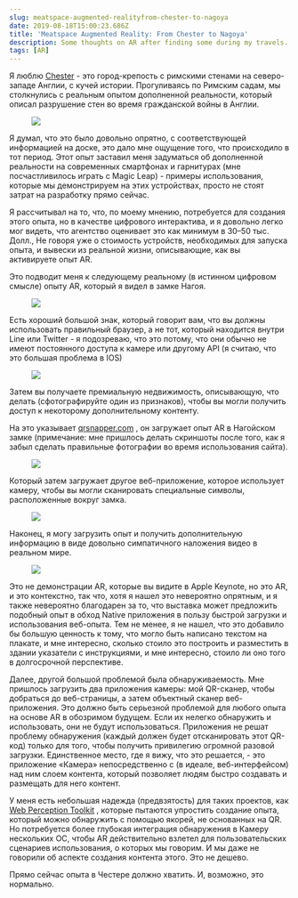 ```yaml
---
slug: meatspace-augmented-realityfrom-chester-to-nagoya
date: 2019-08-18T15:00:23.686Z
title: 'Meatspace Augmented Reality: From Chester to Nagoya'
description: Some thoughts on AR after finding some during my travels. TL;DR - cheaper content creation and better discovery tools are needed.
tags: [AR]
---
```


Я люблю [Chester](https://en.wikipedia.org/wiki/Chester) - это город-крепость с римскими стенами на северо-западе Англии, с кучей истории. Прогуливаясь по Римским садам, мы столкнулись с реальным опытом дополненной реальности, который описал разрушение стен во время гражданской войны в Англии.

<figure><img src="/images/2019-08-18-meatspace-augmented-realityfrom-chester-to-nagoya-0.jpeg"></figure>

Я думал, что это было довольно опрятно, с соответствующей информацией на доске, это дало мне ощущение того, что происходило в тот период. Этот опыт заставил меня задуматься об дополненной реальности на современных смартфонах и гарнитурах (мне посчастливилось играть с Magic Leap) - примеры использования, которые мы демонстрируем на этих устройствах, просто не стоят затрат на разработку прямо сейчас.

Я рассчитывал на то, что, по моему мнению, потребуется для создания этого опыта, но в качестве цифрового интерактива, и я довольно легко мог видеть, что агентство оценивает это как минимум в 30–50 тыс. Долл., Не говоря уже о стоимость устройств, необходимых для запуска опыта, и вывески из реальной жизни, описывающие, как вы активируете опыт AR.

Это подводит меня к следующему реальному (в истинном цифровом смысле) опыту AR, который я видел в замке Нагоя.

<figure><img src="/images/2019-08-18-meatspace-augmented-realityfrom-chester-to-nagoya-1.jpeg"></figure>

Есть хороший большой знак, который говорит вам, что вы должны использовать правильный браузер, а не тот, который находится внутри Line или Twitter - я подозреваю, что это потому, что они обычно не имеют постоянного доступа к камере или другому API (я считаю, что это большая проблема в IOS)

<figure><img src="/images/2019-08-18-meatspace-augmented-realityfrom-chester-to-nagoya-2.jpeg"></figure>

Затем вы получаете премиальную недвижимость, описывающую, что делать (сфотографируйте один из признаков), чтобы вы могли получить доступ к некоторому дополнительному контенту.

На это указывает [qrsnapper.com](https://qrsnapper.com) , он загружает опыт AR в Нагойском замке (примечание: мне пришлось делать скриншоты после того, как я забыл сделать правильные фотографии во время использования сайта).

<figure><img src="/images/2019-08-18-meatspace-augmented-realityfrom-chester-to-nagoya-5.jpeg"></figure>

Который затем загружает другое веб-приложение, которое использует камеру, чтобы вы могли сканировать специальные символы, расположенные вокруг замка.

<figure><img src="/images/2019-08-18-meatspace-augmented-realityfrom-chester-to-nagoya-3.jpeg"></figure>

Наконец, я могу загрузить опыт и получить дополнительную информацию в виде довольно симпатичного наложения видео в реальном мире.

<figure><img src="/images/2019-08-18-meatspace-augmented-realityfrom-chester-to-nagoya-4.jpeg"></figure>

Это не демонстрации AR, которые вы видите в Apple Keynote, но это AR, и это контекстно, так что, хотя я нашел это невероятно опрятным, и я также невероятно благодарен за то, что выставка может предложить подобный опыт в обход Native приложения в пользу быстрой загрузки и использования веб-опыта. Тем не менее, я не нашел, что это добавило бы большую ценность к тому, что могло быть написано текстом на плакате, и мне интересно, сколько стоило это построить и разместить в здании указатели с инструкциями, и мне интересно, стоило ли оно того в долгосрочной перспективе.

Далее, другой большой проблемой была обнаруживаемость. Мне пришлось загрузить два приложения камеры: мой QR-сканер, чтобы добраться до веб-страницы, а затем объектный сканер веб-приложения. Это должно быть серьезной проблемой для любого опыта на основе AR в обозримом будущем. Если их нелегко обнаружить и использовать, они не будут использоваться. Приложения не решат проблему обнаружения (каждый должен будет отсканировать этот QR-код) только для того, чтобы получить привилегию огромной разовой загрузки. Единственное место, где я вижу, что это решается, - это приложение «Камера» непосредственно с (в идеале, веб-интерфейсом) над ним слоем контента, который позволяет людям быстро создавать и размещать для него контент.

У меня есть небольшая надежда (предвзятость) для таких проектов, как [Web Perception Toolkit](https://perceptiontoolkit.dev/getting-started/) , которые пытаются упростить создание опыта, который можно обнаружить с помощью якорей, не основанных на QR. Но потребуется более глубокая интеграция обнаружения в Камеру нескольких ОС, чтобы AR действительно взлетел для пользовательских сценариев использования, о которых мы говорим. И мы даже не говорили об аспекте создания контента этого. Это не дешево.

Прямо сейчас опыта в Честере должно хватить. И, возможно, это нормально.
